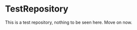TestRepository
==============

This is a test repository, nothing to be seen here. Move on now.  
 
 
  
 
 
  
     
      
      
       
       
        
      
    
  
   
      
   
     
  
  
 
 
 
